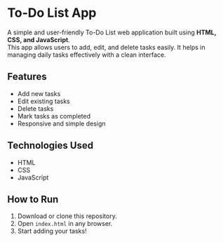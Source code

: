 # To-Do List App  

A simple and user-friendly To-Do List web application built using **HTML, CSS, and JavaScript**.  
This app allows users to add, edit, and delete tasks easily. It helps in managing daily tasks effectively with a clean interface.  

## Features  
- Add new tasks  
- Edit existing tasks  
- Delete tasks  
- Mark tasks as completed  
- Responsive and simple design  

## Technologies Used  
- HTML  
- CSS  
- JavaScript  

## How to Run  
1. Download or clone this repository.  
2. Open `index.html` in any browser.  
3. Start adding your tasks!  


